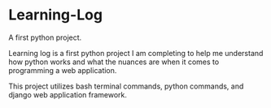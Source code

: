 # Learning-Log

A first python project.

Learning log is a first python project I am completing to help me understand how python works and what the nuances are when it comes to programming a web application. 

This project utilizes bash terminal commands, python commands, and django web application framework.
